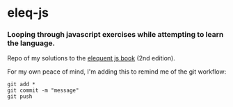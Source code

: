 # eleq-js
### Looping through javascript exercises while attempting to learn the language.


Repo of my solutions to the [elequent js book](http://eloquentjavascript.net/) (2nd edition).


For my own peace of mind, I'm adding this to remind me of the git workflow:
```
git add *
git commit -m "message"
git push
```
